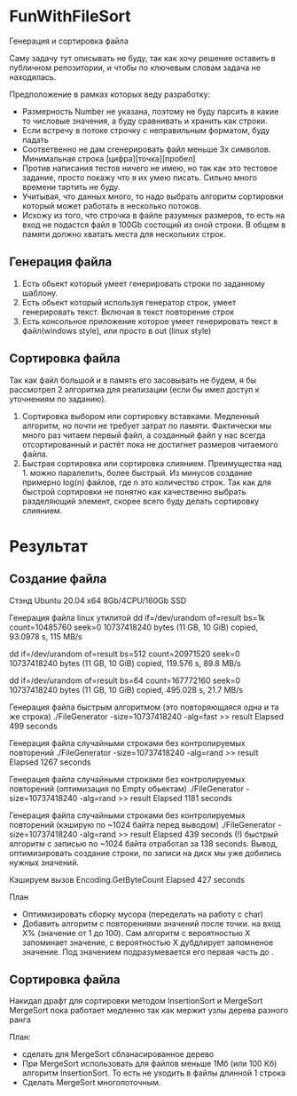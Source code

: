 # FunWithFileSort
Генерация и сортировка файла

Саму задачу тут описывать не буду, так как хочу решение оставить в публичном репозитории, и чтобы по ключевым словам задача не находилась.

Предположение в рамках которых веду разработку:
* Размерность Number не указана, поэтому не буду парсить в какие то числовые значения, а буду сравнивать и хранить как строки.
* Если встречу в потоке строчку с неправильным форматом, буду падать
* Соответвенно не дам сгенерировать файл меньше 3х символов. Минимальная строка [цифра][точка][пробел]
* Против написания тестов ничего не имею, но так как это тестовое задание, просто покажу что я их умею писать. Сильно много времени тартить не буду.
* Учитывая, что данных много, то надо выбрать алгоритм сортировки который может работать в несколько потоков.
* Исхожу из того, что строчка в файле разумных размеров, то есть на вход не подастся файл в 100Gb состощий из оной строки. В общем в памяти должно хватать места для нескольких строк.

## Генерация файла
1. Есть обьект который умеет генерировать строки по заданному шаблону.
2. Есть обьект который используя генератор строк, умеет генерировать текст. Включая в текст повторение строк
3. Есть консольное приложение которое умеет генерировать текст в файл(windows style), или просто в out (linux style)

## Сортировка файла
Так как файл большой и в память его засовывать не будем, я бы рассмотрел 2 алгоритма для реализации (если бы имел доступ к уточнениям по заданию).
1. Сортировка выбором или сортировку вставками. Медленный алгоритм, но почти не требует затрат по памяти. Фактически мы много раз читаем первый файл, а созданный файл у нас всегда отсортированный и растёт пока не достигнет размеров читаемого файла.
2. Быстрая сортировка или сортировка слиянием. Преимущества над 1. можно паралелить, более быстрый. Из минусов создание примерно log(n) файлов, где n это количество строк. Так как для быстрой сортировки не понятно как качественно выбрать разделяющий элемент, скорее всего буду делать сортировку слиянием.


# Результат
## Создание файла
Стэнд Ubuntu 20.04 x64 8Gb/4CPU/160Gb SSD

Генерация файла linux утилитой
dd if=/dev/urandom of=result bs=1k count=10485760 seek=0 
10737418240 bytes (11 GB, 10 GiB) copied, 93.0978 s, 115 MB/s
                                          
dd if=/dev/urandom of=result bs=512 count=20971520 seek=0
10737418240 bytes (11 GB, 10 GiB) copied, 119.576 s, 89.8 MB/s

dd if=/dev/urandom of=result bs=64 count=167772160 seek=0
10737418240 bytes (11 GB, 10 GiB) copied, 495.028 s, 21.7 MB/s

Генерация файла быстрым алгоритмом (это повторяющаяся одна и та же строка)
./FileGenerator -size=10737418240 -alg=fast >> result
Elapsed 499 seconds


Генерация файла случайными строками без контролируемых повторений
./FileGenerator -size=10737418240 -alg=rand >> result
Elapsed 1267 seconds

Генерация файла случайными строками без контролируемых повторений (оптимизация по Empty обьектам)
./FileGenerator -size=10737418240 -alg=rand >> result
Elapsed 1181 seconds

Генерация файла случайными строками без контролируемых повторений (кэширую по ~1024 байта перед выводом)
./FileGenerator -size=10737418240 -alg=rand >> result
Elapsed 439 seconds
(!) быстрый алгоритм с записью по ~1024 байта отработал за 138 seconds. 
Вывод, оптимизировать создание строки, по записи на диск мы уже добились нужных значений.

Кэшируем вызов Encoding.GetByteCount
Elapsed 427 seconds

План
- Оптимизировать сборку мусора (переделать на работу с char)
- Добавить алгоритм с повторениями значений после точки. на вход X% (значение от 1 до 100). Сам алгоритм с вероятностью X запоминает значение, с вероятностью X дубдлирует запомненое значение. Под значением подразумевается его первая часть до .



## Сортировка файла
Накидал драфт для сортировки методом InsertionSort и MergeSort
MergeSort пока работает медленно так как мержит узлы дерева разного ранга

План:
- сделать для MergeSort сбланасированное дерево
- При MergeSort использовать для файлов меньше 1Мб (или 100 Кб) алгоритм InsertionSort. То есть не уходить в файлы длинной 1 строка
- Сделать MergeSort многопоточным.


